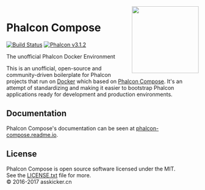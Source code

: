 <img align="right" width="175px" src="http://i.imgur.com/mdZ8Ktf.png" />

# Phalcon Compose

[![Build Status](https://travis-ci.org/phalcon/phalcon-compose.svg?branch=master)][:status:]
[![Phalcon v3.1.2](https://img.shields.io/badge/phalcon-3.1.2-blue.svg)][:phalcon:]

The unofficial Phalcon Docker Environment

This is an unofficial, open-source and community-driven boilerplate for Phalcon projects that run on [Docker][:docker:] which based on [Phalcon Compose][:release:].
It's an attempt of standardizing and making it easier to bootstrap Phalcon applications ready for development and production environments.

## Documentation

Phalcon Compose's documentation can be seen at [phalcon-compose.readme.io][:compose:].

## License

Phalcon Compose is open source software licensed under the MIT.<br>
See the [LICENSE.txt][:license:] file for more.<br>© 2016-2017 asskicker.cn 

[:release:]:   https://github.com/phalcon/phalcon-compose/releases
[:status:]:    https://travis-ci.org/phalcon/phalcon-compose
[:phalcon:]:   https://github.com/phalcon/cphalcon
[:downloads:]: https://packagist.org/phalcon/compose
[:docker:]:    https://www.docker.com
[:compose:]:   https://phalcon-compose.readme.io
[:license:]:   https://github.com/phalcon/phalcon-compose/blob/master/LICENSE.txt
